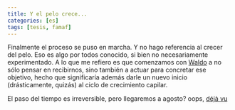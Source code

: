 ```yaml
---
title: Y el pelo crece...
categories: [es]
tags: [tesis, famaf]
---
```

Finalmente el proceso se puso en marcha. Y no hago referencia al crecer del pelo. Eso es algo por todos conocido, si bien no necesariamente experimentado. A lo que me refiero es que comenzamos con <a href="http://walter.alini.com.ar" title="Me ne frega" target="_blank">Waldo</a> a no sólo pensar en recibirnos, sino también a actuar para concretar ese objetivo, hecho que significaría además darle un nuevo inicio (drásticamente, quizás) al ciclo de crecimiento capilar.

El paso del tiempo es irreversible, pero llegaremos a agosto? oops, <a href="http://es.wikipedia.org/wiki/Deja_vu" target="_blank">déjà vu</a>